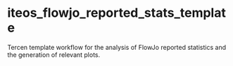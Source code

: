 # iteos_flowjo_reported_stats_template
 Tercen template workflow for the analysis of FlowJo reported statistics and the generation of relevant plots.
